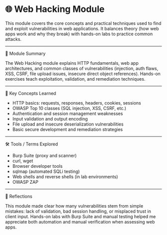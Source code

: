 # 🌐 Web Hacking Module

This module covers the core concepts and practical techniques used to find and exploit vulnerabilities in web applications. It balances theory (how web apps work and why they break) with hands-on labs to practice common attacks.

---

📘 Module Summary

The Web Hacking module explains HTTP fundamentals, web app architectures, and common classes of vulnerabilities (injection, auth flaws, XSS, CSRF, file upload issues, insecure direct object references). Hands-on exercises teach exploitation, validation, and remediation techniques.

---

🧠 Key Concepts Learned

- HTTP basics: requests, responses, headers, cookies, sessions
- OWASP Top 10 classes (SQL injection, XSS, CSRF, etc.)
- Authentication and session management weaknesses
- Input validation and output encoding
- File upload and insecure deserialization vulnerabilities
- Basic secure development and remediation strategies

---

🛠️ Tools / Terms Explored

- Burp Suite (proxy and scanner)
- curl, wget
- Browser developer tools
- sqlmap (automated SQLi testing)
- Web shells and reverse shells (in lab environments)
- OWASP ZAP

---

💬 Reflections

This module made clear how many vulnerabilities stem from simple mistakes: lack of validation, bad session handling, or misplaced trust in client input. Hands-on labs with Burp Suite and manual testing helped me appreciate both automation and manual verification when assessing web apps.
